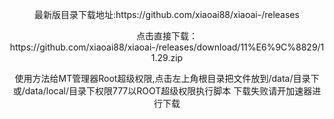 <p align="center">最新版目录下载地址:https://github.com/xiaoai88/xiaoai-/releases
<p align="center">
点击直接下载：https://github.com/xiaoai88/xiaoai-/releases/download/11%E6%9C%8829/11.29.zip
<p align="center">
使用方法给MT管理器Root超级权限,点击左上角根目录把文件放到/data/目录下或/data/local/目录下权限777以ROOT超级权限执行脚本</a>
下载失败请开加速器进行下载
</p>
